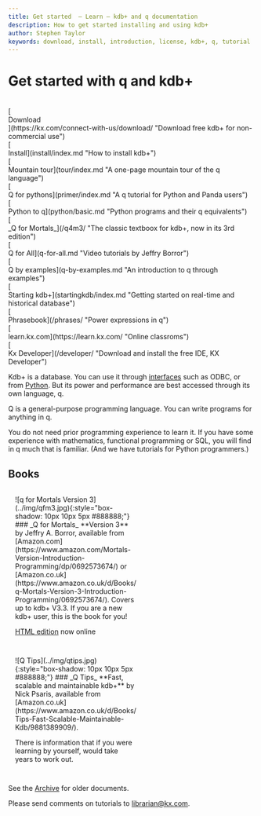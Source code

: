 ```yaml
---
title: Get started  – Learn – kdb+ and q documentation
description: How to get started installing and using kdb+
author: Stephen Taylor
keywords: download, install, introduction, license, kdb+, q, tutorial
---
```

# Get started with q and kdb+



<div style="clear: both">&nbsp;</div>

<div class="kx-flex-grid" markdown="1">
<div>
    [<i class="fas fa-fw fa-download fa-border fa-5x"></i><br/>
    Download<br/>
    <i class="fab fa-apple"></i>
    <i class="fab fa-linux"></i>
    <i class="fab fa-windows"></i>](https://kx.com/connect-with-us/download/  "Download free kdb+ for non-commercial use")
</div>
<div>
    [<i class="fas fa-fw fa-power-off fa-border fa-5x"></i><br/>
    Install](install/index.md "How to install kdb+")
</div>
<div>
    [<i class="fas fa-fw fa-binoculars fa-border fa-5x"></i><br/>
    Mountain tour](tour/index.md "A one-page mountain tour of the q language")
</div>
<div>
    [<i class="fab fa-fw fa-python fa-border fa-5x"></i><br/>
    Q for pythons](primer/index.md "A q tutorial for Python and Panda users")
</div>
<div>
    [<i class="fab fa-fw fa-python fa-border fa-5x"></i><br/>
    Python to q](python/basic.md "Python programs and their q equivalents")
</div>
<div>
    [<i class="fas fa-fw fa-street-view fa-border fa-5x"></i><br/>
    _Q for Mortals_](/q4m3/ "The classic textboox for kdb+, now in its 3rd edition")
</div>
<div>
    [<i class="fab fa-fw fa-youtube fa-border fa-5x"></i><br/>
    Q for All](q-for-all.md "Video tutorials by Jeffry Borror")
</div>
<div>
    [<i class="fas fa-fw fa-code fa-border fa-5x"></i><br/>
    Q by examples](q-by-examples.md "An introduction to q through examples")
</div>
<div>
    [<i class="fas fa-fw fa-hiking fa-border fa-5x"></i><br/>
    Starting kdb+](startingkdb/index.md "Getting started on real-time and historical database")
</div>
<!--
<div>
    [<i class="fas fa-fw fa-bolt fa-border fa-5x"></i><br/>
    Brief intro](brief-introduction/index.md "A brief introduction to the q language and kdb+ databases")
</div>
-->
<div>
    [<i class="fas fa-fw fa-book-reader fa-border fa-5x"></i><br/>
    Phrasebook](/phrases/ "Power expressions in q")
</div>
<div>
    [<i class="fas fa-fw fa-chalkboard-teacher fa-border fa-5x"></i><br/>
    learn.kx.com](https://learn.kx.com/ "Online classroms")
</div>
<div>
    [<i class="fas fa-fw fa-laptop-code fa-border fa-5x"></i><br/>
    Kx Developer](/developer/ "Download and install the free IDE, KX Developer")
</div>

</div>

Kdb+ is a database. You can use it through [interfaces](../interfaces/index.md) such as ODBC, or from [Python](../interfaces/pyq/index.md). But its power and performance are best accessed through its own language, q.

Q is a general-purpose programming language. You can write programs for anything in q. 

You do not need prior programming experience to learn it. 
If you have some experience with mathematics, functional programming or SQL, you will find in q much that is familiar. 
(And we have tutorials for Python programmers.)


## <i class="fas fa-book"></i> Books


<div style="display: inline-block; padding: 1em; vertical-align: top; width: 250px;" markdown="1">
![q for Mortals Version 3](../img/qfm3.jpg){:style="box-shadow: 10px 10px 5px #888888;"}
### _Q for Mortals_
**Version 3**
by Jeffry A. Borror, available from [Amazon.com](https://www.amazon.com/Mortals-Version-Introduction-Programming/dp/0692573674/) or [Amazon.co.uk](https://www.amazon.co.uk/d/Books/q-Mortals-Version-3-Introduction-Programming/0692573674/). Covers up to kdb+ V3.3. If you are a new kdb+ user, this is the book for you!

[HTML edition](/q4m3/) now online
</div>

<div style="display: inline-block; padding: 1em; vertical-align: top; width: 250px;" markdown="1">
![Q Tips](../img/qtips.jpg){:style="box-shadow: 10px 10px 5px #888888;"}
### _Q Tips_
**Fast, scalable and maintainable kdb+**
by Nick Psaris, available from [Amazon.co.uk](https://www.amazon.co.uk/d/Books/Tips-Fast-Scalable-Maintainable-Kdb/9881389909/).

<i class="fas fa-quote-left"></i>
<i class="fas fa-star"></i>
<i class="fas fa-star"></i>
<i class="fas fa-star"></i>
<i class="fas fa-star"></i>
<i class="fas fa-star"></i>
There is information that if you were learning by yourself, would take years to work out.
<i class="fas fa-quote-right"></i>
</div>




See the [Archive](archive.md) for older documents.

Please send comments on tutorials to <librarian@kx.com>.

